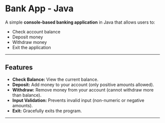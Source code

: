 # Bank App - Java

A simple **console-based banking application** in Java that allows users to:

- Check account balance
- Deposit money
- Withdraw money
- Exit the application

---

## Features

- **Check Balance:** View the current balance.
- **Deposit:** Add money to your account (only positive amounts allowed).
- **Withdraw:** Remove money from your account (cannot withdraw more than balance).
- **Input Validation:** Prevents invalid input (non-numeric or negative amounts).
- **Exit:** Gracefully exits the program.

---
